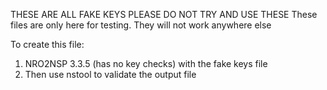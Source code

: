 THESE ARE ALL FAKE KEYS
PLEASE DO NOT TRY AND USE THESE
These files are only here for testing. They will not work anywhere else

To create this file:

1. NRO2NSP 3.3.5 (has no key checks) with the fake keys file
1. Then use nstool to validate the output file
